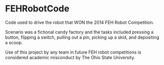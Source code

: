 FEHRobotCode
============

Code used to drive the robot that WON the 2014 FEH Robot Competition.

Scenario was a fictional candy factory and the tasks included pressing a button, flipping a switch, pulling out a pin, picking up a skid, and depositing a scoop.



Use of this project by any team in future FEH robot competitions is considered academic misconduct by The Ohio State University.
